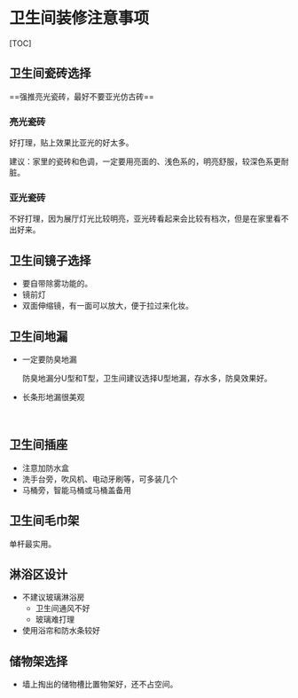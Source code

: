 # 卫生间装修注意事项

[TOC]

## 卫生间瓷砖选择

==强推亮光瓷砖，最好不要亚光仿古砖==

### 亮光瓷砖

好打理，贴上效果比亚光的好太多。

建议：家里的瓷砖和色调，一定要用亮面的、浅色系的，明亮舒服，较深色系更耐脏。

### 亚光瓷砖

不好打理，因为展厅灯光比较明亮，亚光砖看起来会比较有档次，但是在家里看不出好来。

## 卫生间镜子选择

- 要自带除雾功能的。
- 镜前灯
- 双面伸缩镜，有一面可以放大，便于拉过来化妆。

## 卫生间地漏

- 一定要防臭地漏

  防臭地漏分U型和T型，卫生间建议选择U型地漏，存水多，防臭效果好。

- 长条形地漏很美观

  ​

## 卫生间插座

- 注意加防水盒
- 洗手台旁，吹风机、电动牙刷等，可多装几个
- 马桶旁，智能马桶或马桶盖备用

## 卫生间毛巾架

单杆最实用。

## 淋浴区设计

- 不建议玻璃淋浴房
  - 卫生间通风不好
  - 玻璃难打理
- 使用浴帘和防水条较好

## 储物架选择

- 墙上掏出的储物槽比置物架好，还不占空间。








































